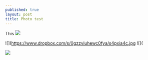 ```yaml
---
published: true
layout: post
title: Photo test
---
```

This
![](https://www.dropbox.com/s/kzxyhsq7eacr0rt/jFkpxkuF.jpg)



  ![](https://www.dropbox.com/s/0gzzviuhewc0fya/s4pxia4c.jpg ![](


![](https://www.dropbox.com/s/t9lhw9v6badcvnz/OaVlNTvY.jpg!raw=1)